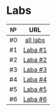 # Labs

| №  | URL                                                           |
| -- |:-------------------------------------------------------------:|
| #0 | [all labs](https://github.com/Domalyyy/NULP) 		     |
| #1 | [Laba #1](https://github.com/Domalyyy/NULP/tree/master/lab_1) |
| #2 | [Laba #2](https://github.com/Domalyyy/NULP/tree/master/lab_2) |
| #3 | [Laba #3](https://github.com/Domalyyy/NULP/tree/master/lab_3) |
| #4 | [Laba #4](https://github.com/Domalyyy/NULP/tree/master/lab_4) |
| #5 | [Laba #5](https://github.com/Domalyyy/NULP/tree/master/lab_5) |
| #6 | [Laba #6](https://github.com/Domalyyy/NULP/tree/master/lab_6) |
